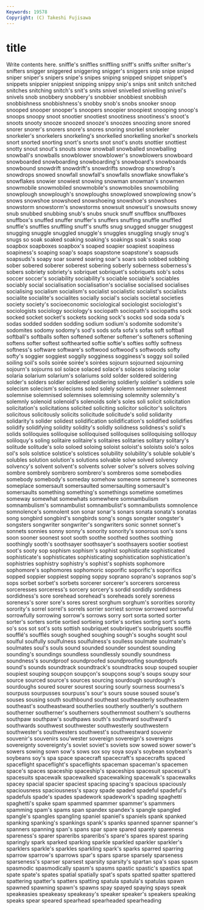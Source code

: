 ```yaml
---
Keywords: 19578 
Copyright: (C) Takeshi Fujisawa
---
```


# title

Write contents here.
 sniffle's sniffles sniffling sniff's sniffs snifter snifter's
snifters snigger sniggered sniggering snigger's sniggers snip snipe sniped sniper
sniper's snipers snipe's snipes sniping snipped snippet snippet's snippets snippier
snippiest snipping snippy snip's snips snit snitch snitched snitches snitching
snitch's snit's snits snivel snivelled snivelling snivel's snivels snob snobbery
snobbery's snobbier snobbiest snobbish snobbishness snobbishness's snobby snob's snobs snooker
snoop snooped snooper snooper's snoopers snoopier snoopiest snooping snoop's snoops
snoopy snoot snootier snootiest snootiness snootiness's snoot's snoots snooty snooze
snoozed snooze's snoozes snoozing snore snored snorer snorer's snorers snore's
snores snoring snorkel snorkeler snorkeler's snorkelers snorkeling's snorkelled snorkelling snorkel's
snorkels snort snorted snorting snort's snorts snot snot's snots snottier
snottiest snotty snout snout's snouts snow snowball snowballed snowballing snowball's
snowballs snowblower snowblower's snowblowers snowboard snowboarded snowboarding snowboarding's snowboard's snowboards
snowbound snowdrift snowdrift's snowdrifts snowdrop snowdrop's snowdrops snowed snowfall snowfall's
snowfalls snowflake snowflake's snowflakes snowier snowiest snowing snowman snowman's snowmen
snowmobile snowmobiled snowmobile's snowmobiles snowmobiling snowplough snowplough's snowploughs snowplowed snowplowing
snow's snows snowshoe snowshoed snowshoeing snowshoe's snowshoes snowstorm snowstorm's snowstorms
snowsuit snowsuit's snowsuits snowy snub snubbed snubbing snub's snubs snuck
snuff snuffbox snuffboxes snuffbox's snuffed snuffer snuffer's snuffers snuffing snuffle
snuffled snuffle's snuffles snuffling snuff's snuffs snug snugged snugger snuggest
snugging snuggle snuggled snuggle's snuggles snuggling snugly snug's snugs so
soak soaked soaking soaking's soakings soak's soaks soap soapbox soapboxes
soapbox's soaped soapier soapiest soapiness soapiness's soaping soap's soaps soapstone
soapstone's soapsuds soapsuds's soapy soar soared soaring soar's soars sob
sobbed sobbing sober sobered soberer soberest sobering soberly soberness soberness's
sobers sobriety sobriety's sobriquet sobriquet's sobriquets sob's sobs soccer soccer's
sociability sociability's sociable sociable's sociables sociably social socialisation socialisation's socialise
socialised socialises socialising socialism socialism's socialist socialistic socialist's socialists socialite
socialite's socialites socially social's socials societal societies society society's socioeconomic
sociological sociologist sociologist's sociologists sociology sociology's sociopath sociopath's sociopaths sock
socked socket socket's sockets socking sock's socks sod soda soda's
sodas sodded sodden sodding sodium sodium's sodomite sodomite's sodomites sodomy
sodomy's sod's sods sofa sofa's sofas soft softball softball's softballs
soften softened softener softener's softeners softening softens softer softest softhearted
softie softie's softies softly softness softness's software software's softwood softwood's
softwoods softy softy's soggier soggiest soggily sogginess sogginess's soggy soil
soiled soiling soil's soils soirée soirée's soirées sojourn sojourned sojourning
sojourn's sojourns sol solace solaced solace's solaces solacing solar solaria
solarium solarium's solariums sold solder soldered soldering solder's solders soldier
soldiered soldiering soldierly soldier's soldiers sole solecism solecism's solecisms soled
solely solemn solemner solemnest solemnise solemnised solemnises solemnising solemnity solemnity's
solemnly solenoid solenoid's solenoids sole's soles soli solicit solicitation solicitation's
solicitations solicited soliciting solicitor solicitor's solicitors solicitous solicitously solicits solicitude
solicitude's solid solidarity solidarity's solider solidest solidification solidification's solidified solidifies
solidify solidifying solidity solidity's solidly solidness solidness's solid's solids soliloquies
soliloquise soliloquised soliloquises soliloquising soliloquy soliloquy's soling solitaire solitaire's solitaires
solitaries solitary solitary's solitude solitude's solo soloed soloing soloist soloist's
soloists solo's solos sol's sols solstice solstice's solstices solubility solubility's
soluble soluble's solubles solution solution's solutions solvable solve solved solvency
solvency's solvent solvent's solvents solver solver's solvers solves solving sombre
sombrely sombrero sombrero's sombreros some somebodies somebody somebody's someday somehow
someone someone's someones someplace somersault somersaulted somersaulting somersault's somersaults something
something's somethings sometime sometimes someway somewhat somewhats somewhere somnambulism somnambulism's
somnambulist somnambulist's somnambulists somnolence somnolence's somnolent son sonar sonar's sonars
sonata sonata's sonatas song songbird songbird's songbirds song's songs songster
songster's songsters songwriter songwriter's songwriters sonic sonnet sonnet's sonnets sonnies
sonny sonny's sonority sonority's sonorous son's sons soon sooner soonest
soot sooth soothe soothed soothes soothing soothingly sooth's soothsayer soothsayer's
soothsayers sootier sootiest soot's sooty sop sophism sophism's sophist sophisticate
sophisticated sophisticate's sophisticates sophisticating sophistication sophistication's sophistries sophistry sophistry's sophist's
sophists sophomore sophomore's sophomores sophomoric soporific soporific's soporifics sopped soppier
soppiest sopping soppy soprano soprano's sopranos sop's sops sorbet sorbet's
sorbets sorcerer sorcerer's sorcerers sorceress sorceresses sorceress's sorcery sorcery's sordid
sordidly sordidness sordidness's sore sorehead sorehead's soreheads sorely soreness soreness's
sorer sore's sores sorest sorghum sorghum's sororities sorority sorority's sorrel
sorrel's sorrels sorrier sorriest sorrow sorrowed sorrowful sorrowfully sorrowing sorrow's
sorrows sorry sort sorta sorted sorter sorter's sorters sortie sortied
sortieing sortie's sorties sorting sort's sorts so's sos sot sot's
sots sottish soubriquet soubriquet's soubriquets soufflé soufflé's soufflés sough soughed
soughing sough's soughs sought soul soulful soulfully soulfulness soulfulness's soulless
soulmate soulmate's soulmates soul's souls sound sounded sounder soundest sounding
sounding's soundings soundless soundlessly soundly soundness soundness's soundproof soundproofed soundproofing
soundproofs sound's sounds soundtrack soundtrack's soundtracks soup souped soupier soupiest
souping soupçon soupçon's soupçons soup's soups soupy sour source sourced
source's sources sourcing sourdough sourdough's sourdoughs soured sourer sourest souring
sourly sourness sourness's sourpuss sourpusses sourpuss's sour's sours souse soused
souse's souses sousing south southbound southeast southeasterly southeastern southeast's southeastward
southerlies southerly southerly's southern southerner southerner's southerners southernmost southern's southerns
southpaw southpaw's southpaws south's southward southward's southwards southwest southwester southwesterly
southwestern southwester's southwesters southwest's southwestward souvenir souvenir's souvenirs sou'wester sovereign
sovereign's sovereigns sovereignty sovereignty's soviet soviet's soviets sow sowed sower
sower's sowers sowing sown sow's sows sox soy soya soya's
soybean soybean's soybeans soy's spa space spacecraft spacecraft's spacecrafts spaced
spaceflight spaceflight's spaceflights spaceman spaceman's spacemen space's spaces spaceship spaceship's
spaceships spacesuit spacesuit's spacesuits spacewalk spacewalked spacewalking spacewalk's spacewalks spacey
spacial spacier spaciest spacing spacing's spacious spaciously spaciousness spaciousness's spacy
spade spaded spadeful spadeful's spadefuls spade's spades spadework spadework's spading
spaghetti spaghetti's spake spam spammed spammer spammer's spammers spamming spam's
spams span spandex spandex's spangle spangled spangle's spangles spangling spaniel
spaniel's spaniels spank spanked spanking spanking's spankings spank's spanks spanned
spanner spanner's spanners spanning span's spans spar spare spared sparely
spareness spareness's sparer spareribs spareribs's spare's spares sparest sparing sparingly
spark sparked sparking sparkle sparkled sparkler sparkler's sparklers sparkle's sparkles
sparkling spark's sparks sparred sparring sparrow sparrow's sparrows spar's spars
sparse sparsely sparseness sparseness's sparser sparsest sparsity sparsity's spartan spa's
spas spasm spasmodic spasmodically spasm's spasms spastic spastic's spastics spat
spate spate's spates spatial spatially spat's spats spatted spatter spattered
spattering spatter's spatters spatting spatula spatula's spatulas spawn spawned spawning
spawn's spawns spay spayed spaying spays speak speakeasies speakeasy speakeasy's
speaker speaker's speakers speaking speaks spear speared spearhead spearheaded spearheading
